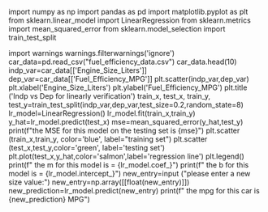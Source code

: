 import numpy as np
import pandas as pd
import matplotlib.pyplot as plt
from sklearn.linear_model import LinearRegression
from sklearn.metrics import mean_squared_error
from sklearn.model_selection import train_test_split

import warnings
warnings.filterwarnings('ignore')
car_data=pd.read_csv("fuel_efficiency_data.csv")
car_data.head(10)
indp_var=car_data[['Engine_Size_Liters']]
dep_var=car_data[['Fuel_Efficiency_MPG']]
plt.scatter(indp_var,dep_var)
plt.xlabel('Engine_Size_Liters')
plt.ylabel('Fuel_Efficiency_MPG')
plt.title ('Indp vs Dep for linearly verification')
train_x, test_x, train_y, test_y=train_test_split(indp_var,dep_var,test_size=0.2,random_state=8)
lr_model=LinearRegression()
lr_model.fit(train_x,train_y)
y_hat=lr_model.predict(test_x)
mse=mean_squared_error(y_hat,test_y)
print(f"the MSE for this model on the testing set is {mse}")
plt.scatter (train_x,train_y, color='blue', label="training set")
plt.scatter (test_x,test_y,color='green', label='testing set')
plt.plot(test_x,y_hat,color='salmon',label='regression line')
plt.legend()
print(f" the m for this model is = {lr_model.coef_}")
print(f" the b for this model is = {lr_model.intercept_}")
new_entry=input ("please enter a new size value:")
new_entry=np.array([[float(new_entry)]])
new_prediction=lr_model.predict(new_entry)
print(f" the mpg for this car is {new_prediction} MPG")
